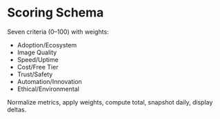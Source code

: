 # Scoring Schema

Seven criteria (0–100) with weights:
- Adoption/Ecosystem
- Image Quality
- Speed/Uptime
- Cost/Free Tier
- Trust/Safety
- Automation/Innovation
- Ethical/Environmental

Normalize metrics, apply weights, compute total, snapshot daily, display deltas.
